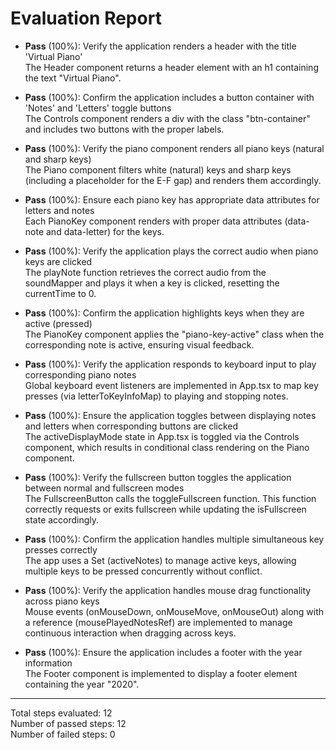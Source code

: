 # Evaluation Report

- **Pass** (100%): Verify the application renders a header with the title 'Virtual Piano'  
  The Header component returns a header element with an h1 containing the text "Virtual Piano".

- **Pass** (100%): Confirm the application includes a button container with 'Notes' and 'Letters' toggle buttons  
  The Controls component renders a div with the class "btn-container" and includes two buttons with the proper labels.

- **Pass** (100%): Verify the piano component renders all piano keys (natural and sharp keys)  
  The Piano component filters white (natural) keys and sharp keys (including a placeholder for the E-F gap) and renders them accordingly.

- **Pass** (100%): Ensure each piano key has appropriate data attributes for letters and notes  
  Each PianoKey component renders with proper data attributes (data-note and data-letter) for the keys.

- **Pass** (100%): Verify the application plays the correct audio when piano keys are clicked  
  The playNote function retrieves the correct audio from the soundMapper and plays it when a key is clicked, resetting the currentTime to 0.

- **Pass** (100%): Confirm the application highlights keys when they are active (pressed)  
  The PianoKey component applies the "piano-key-active" class when the corresponding note is active, ensuring visual feedback.

- **Pass** (100%): Verify the application responds to keyboard input to play corresponding piano notes  
  Global keyboard event listeners are implemented in App.tsx to map key presses (via letterToKeyInfoMap) to playing and stopping notes.

- **Pass** (100%): Ensure the application toggles between displaying notes and letters when corresponding buttons are clicked  
  The activeDisplayMode state in App.tsx is toggled via the Controls component, which results in conditional class rendering on the Piano component.

- **Pass** (100%): Verify the fullscreen button toggles the application between normal and fullscreen modes  
  The FullscreenButton calls the toggleFullscreen function. This function correctly requests or exits fullscreen while updating the isFullscreen state accordingly.

- **Pass** (100%): Confirm the application handles multiple simultaneous key presses correctly  
  The app uses a Set (activeNotes) to manage active keys, allowing multiple keys to be pressed concurrently without conflict.

- **Pass** (100%): Verify the application handles mouse drag functionality across piano keys  
  Mouse events (onMouseDown, onMouseMove, onMouseOut) along with a reference (mousePlayedNotesRef) are implemented to manage continuous interaction when dragging across keys.

- **Pass** (100%): Ensure the application includes a footer with the year information  
  The Footer component is implemented to display a footer element containing the year "2020".

---

Total steps evaluated: 12  
Number of passed steps: 12  
Number of failed steps: 0